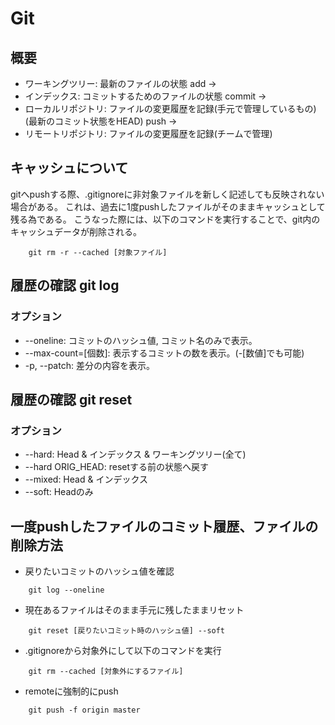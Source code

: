 # Git
## 概要
- ワーキングツリー: 最新のファイルの状態
	add ->
- インデックス: コミットするためのファイルの状態
	commit ->
- ローカルリポジトリ: ファイルの変更履歴を記録(手元で管理しているもの)(最新のコミット状態をHEAD)
	push ->
- リモートリポジトリ: ファイルの変更履歴を記録(チームで管理)

## キャッシュについて
gitへpushする際、.gitignoreに非対象ファイルを新しく記述しても反映されない場合がある。
これは、過去に1度pushしたファイルがそのままキャッシュとして残る為である。
こうなった際には、以下のコマンドを実行することで、git内のキャッシュデータが削除される。
```
	git rm -r --cached [対象ファイル]
```

## 履歴の確認 git log
### オプション  
- --oneline: コミットのハッシュ値, コミット名のみで表示。
- --max-count=[個数]: 表示するコミットの数を表示。(-[数値]でも可能)
- -p, --patch: 差分の内容を表示。

## 履歴の確認 git reset
### オプション  
- --hard: Head & インデックス & ワーキングツリー(全て)
- --hard ORIG_HEAD: resetする前の状態へ戻す
- --mixed: Head & インデックス
- --soft: Headのみ

## 一度pushしたファイルのコミット履歴、ファイルの削除方法
- 戻りたいコミットのハッシュ値を確認
```
	git log --oneline
```
- 現在あるファイルはそのまま手元に残したままリセット
```
	git reset [戻りたいコミット時のハッシュ値] --soft
```
- .gitignoreから対象外にして以下のコマンドを実行
```
	git rm --cached [対象外にするファイル]
```
- remoteに強制的にpush
```
	git push -f origin master
```